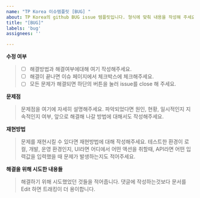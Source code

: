 ```yaml
---
name: "TP Korea 이슈템플릿 [BUG] "
about: TP Korea의 github BUG issue 템플릿입니다. 형식에 맞춰 내용을 작성해 주세요.
title: "[BUG]"
labels: 'bug'
assignees: ''

---
```


**수정 여부**

> - [ ] 해결방법과 해결여부에대해 여기 작성해주세요.
> - [ ]  해결이 끝나면 이슈 페이지에서 체크박스에 체크해주세요.
> - [ ]  모든 문제가 해결되면 하단의 버튼을 눌러 issue를 close 해 주세요.

**문제점**

> 문제점을 여기에 자세히 설명해주세요. 
> 파악되었다면 원인, 현황, 일시적인지 지속적인지 여부, 앞으로 해결해 나갈 방법에 대해서도 작성해주세요.

**재현방법**

> 문제를 재현시킬 수 있다면 재현방법에 대해 작성해주세요.
> 테스트한 환경이 로컬, 개발, 운영 환경인지, 
> UI라면 어디에서 어떤 액션을 취할때, 
> API라면 어떤 입력값을 입력했을 때 문제가 발생하는지도 적어주세요.

**해결을 위해 시도한 내용들**

> 해결하기 위해 시도했었던 것들을 적어줍니다.
> 댓글에 작성하는것보다 문서를 Edit 하면 트래킹이 더 용이합니다.
